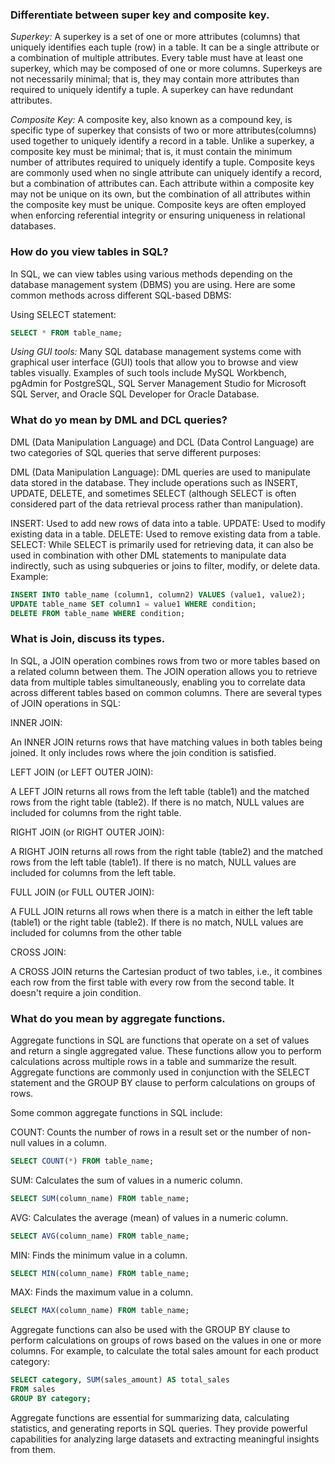 ### Differentiate between super key and composite key.

*Superkey:* A superkey is a set of one or more attributes (columns) that uniquely identifies each tuple (row) in a table. It can be a single attribute or a combination of multiple attributes. Every table must have at least one superkey, which may be composed of one or more columns. Superkeys are not necessarily minimal; that is, they may contain more attributes than required to uniquely identify a tuple. A superkey can have redundant attributes.

*Composite Key:* A composite key, also known as a compound key, is  specific type of superkey that consists of two or more attributes(columns) used together to uniquely identify a record in a table.
Unlike a superkey, a composite key must be minimal; that is, it must contain the minimum number of attributes required to uniquely identify a tuple.
Composite keys are commonly used when no single attribute can uniquely identify a record, but a combination of attributes can.
Each attribute within a composite key may not be unique on its own, but the combination of all attributes within the composite key must be unique.
Composite keys are often employed when enforcing referential integrity or ensuring uniqueness in relational databases.

### How do you view tables in SQL?

In SQL, we can view tables using various methods depending on the database management system (DBMS) you are using. Here are some common methods across different SQL-based DBMS:

Using SELECT statement:

```sql
SELECT * FROM table_name;
```

*Using GUI tools:* Many SQL database management systems come with graphical user interface (GUI) tools that allow you to browse and view tables visually. Examples of such tools include MySQL Workbench, pgAdmin for PostgreSQL, SQL Server Management Studio for Microsoft SQL Server, and Oracle SQL Developer for Oracle Database.


### What do yo mean by DML and DCL queries?

DML (Data Manipulation Language) and DCL (Data Control Language) are two categories of SQL queries that serve different purposes:

DML (Data Manipulation Language):
DML queries are used to manipulate data stored in the database. They include operations such as INSERT, UPDATE, DELETE, and sometimes SELECT (although SELECT is often considered part of the data retrieval process rather than manipulation).

INSERT: Used to add new rows of data into a table.
UPDATE: Used to modify existing data in a table.
DELETE: Used to remove existing data from a table.
SELECT: While SELECT is primarily used for retrieving data, it can also be used in combination with other DML statements to manipulate data indirectly, such as using subqueries or joins to filter, modify, or delete data.
Example:

```sql
INSERT INTO table_name (column1, column2) VALUES (value1, value2);
UPDATE table_name SET column1 = value1 WHERE condition;
DELETE FROM table_name WHERE condition;
```

### What is Join, discuss its types.

In SQL, a JOIN operation combines rows from two or more tables based on a related column between them. The JOIN operation allows you to retrieve data from multiple tables simultaneously, enabling you to correlate data across different tables based on common columns. There are several types of JOIN operations in SQL:

INNER JOIN:

An INNER JOIN returns rows that have matching values in both tables being joined.
It only includes rows where the join condition is satisfied.

LEFT JOIN (or LEFT OUTER JOIN):

A LEFT JOIN returns all rows from the left table (table1) and the matched rows from the right table (table2). If there is no match, NULL values are included for columns from the right table.

RIGHT JOIN (or RIGHT OUTER JOIN):

A RIGHT JOIN returns all rows from the right table (table2) and the matched rows from the left table (table1). If there is no match, NULL values are included for columns from the left table.

FULL JOIN (or FULL OUTER JOIN):

A FULL JOIN returns all rows when there is a match in either the left table (table1) or the right table (table2). If there is no match, NULL values are included for columns from the other table

CROSS JOIN:

A CROSS JOIN returns the Cartesian product of two tables, i.e., it combines each row from the first table with every row from the second table.
It doesn't require a join condition.


### What do you mean by aggregate functions.

Aggregate functions in SQL are functions that operate on a set of values and return a single aggregated value. These functions allow you to perform calculations across multiple rows in a table and summarize the result. Aggregate functions are commonly used in conjunction with the SELECT statement and the GROUP BY clause to perform calculations on groups of rows.

Some common aggregate functions in SQL include:

COUNT: Counts the number of rows in a result set or the number of non-null values in a column.

```sql
SELECT COUNT(*) FROM table_name;
```

SUM: Calculates the sum of values in a numeric column.

```sql
SELECT SUM(column_name) FROM table_name;
```

AVG: Calculates the average (mean) of values in a numeric column.

```sql
SELECT AVG(column_name) FROM table_name;
```

MIN: Finds the minimum value in a column.

```sql
SELECT MIN(column_name) FROM table_name;
```

MAX: Finds the maximum value in a column.

```sql
SELECT MAX(column_name) FROM table_name;
```

Aggregate functions can also be used with the GROUP BY clause to perform calculations on groups of rows based on the values in one or more columns. For example, to calculate the total sales amount for each product category:

```sql
SELECT category, SUM(sales_amount) AS total_sales
FROM sales
GROUP BY category;
```

Aggregate functions are essential for summarizing data, calculating statistics, and generating reports in SQL queries. They provide powerful capabilities for analyzing large datasets and extracting meaningful insights from them.